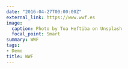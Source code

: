 ```yaml
---
date: "2016-04-27T00:00:00Z"
external_link: https://www.wwf.es
image:
  caption: Photo by Toa Heftiba on Unsplash
  focal_point: Smart
summary: WWF
tags:
- Demo
title: WWF
---
```

